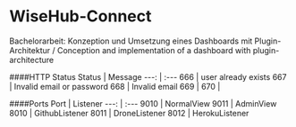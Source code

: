 # WiseHub-Connect
Bachelorarbeit: Konzeption und Umsetzung eines Dashboards mit Plugin-Architektur / Conception and implementation of a dashboard with plugin-architecture

####HTTP Status
Status | Message
---: | :---
666 | user already exists
667 | Invalid email or password
668 | Invalid email
669 | 
670 | 

####Ports
Port | Listener
---: | :---
9010 | NormalView
9011 | AdminView
8010 | GithubListener
8011 | DroneListener
8012 | HerokuListener